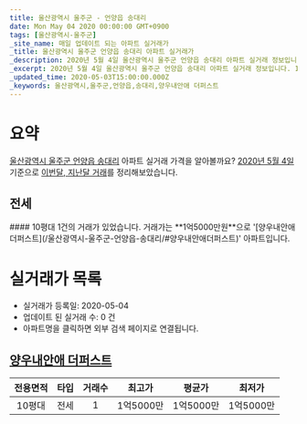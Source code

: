 ```yaml
---
title: 울산광역시 울주군 - 언양읍 송대리
date: Mon May 04 2020 00:00:00 GMT+0900
tags: [울산광역시-울주군]
_site_name: 매일 업데이트 되는 아파트 실거래가
_title: 울산광역시 울주군 언양읍 송대리 아파트 실거래가
_description: 2020년 5월 4일 울산광역시 울주군 언양읍 송대리 아파트 실거래 정보입니다. 1건 아파트 정보가 있습니다.
_excerpt: 2020년 5월 4일 울산광역시 울주군 언양읍 송대리 아파트 실거래 정보입니다. 1건 아파트 정보가 있습니다.
_updated_time: 2020-05-03T15:00:00.000Z
_keywords: 울산광역시,울주군,언양읍,송대리,양우내안애 더퍼스트
---
```





# 요약
<ins>울산광역시 울주군 언양읍 송대리</ins> 아파트 실거래 가격을 알아볼까요? <ins>2020년 5월 4일</ins> 기준으로 <ins>이번달, 지난달 거래</ins>를 정리해보았습니다.

## 전세
<div class="container">
<div class="twelve columns" markdown="1">
#### 10평대
1건의 거래가 있었습니다. 거래가는 **1억5000만원**으로 '[양우내안애 더퍼스트](/울산광역시-울주군-언양읍-송대리/#양우내안애더퍼스트)' 아파트입니다.
</div>
</div>



# 실거래가 목록
- 실거래가 등록일: 2020-05-04
- 업데이트 된 실거래 수: 0 건
- 아파트명을 클릭하면 외부 검색 페이지로 연결됩니다.

## [양우내안애 더퍼스트](#양우내안애더퍼스트)

|전용면적|타입|거래수|최고가|평균가|최저가|
|:---:|:---:|:---:|:---:|:---:|:---:|
|10평대|<span class="deal-type-2">전세</span>|1|1억5000만|1억5000만|1억5000만|

<br/>



